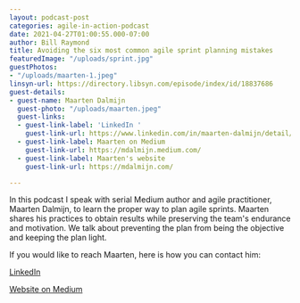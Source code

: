 ```yaml
---
layout: podcast-post
categories: agile-in-action-podcast
date: 2021-04-27T01:00:55.000-07:00
author: Bill Raymond
title: Avoiding the six most common agile sprint planning mistakes
featuredImage: "/uploads/sprint.jpg"
guestPhotos:
- "/uploads/maarten-1.jpeg"
linsyn-url: https://directory.libsyn.com/episode/index/id/18837686
guest-details:
- guest-name: Maarten Dalmijn
  guest-photo: "/uploads/maarten.jpeg"
  guest-links:
  - guest-link-label: 'LinkedIn '
    guest-link-url: https://www.linkedin.com/in/maarten-dalmijn/detail/contact-info/
  - guest-link-label: Maarten on Medium
    guest-link-url: https://mdalmijn.medium.com/
  - guest-link-label: Maarten's website
    guest-link-url: https://mdalmijn.com/

---
```

In this podcast I speak with serial Medium author and agile practitioner, Maarten Dalmijn, to learn the proper way to plan agile sprints. Maarten shares his practices to obtain results while preserving the team's endurance and motivation. We talk about preventing the plan from being the objective and keeping the plan light.

If you would like to reach Maarten, here is how you can contact him:

[LinkedIn](https://bit.ly/2QHLUrn)

[Website on Medium](https://bit.ly/3voZLBI)